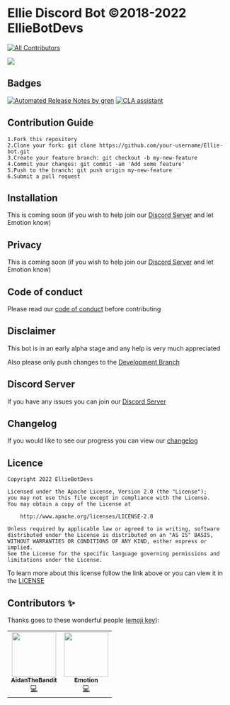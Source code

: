 # Ellie Discord Bot ©2018-2022 EllieBotDevs

<!-- ALL-CONTRIBUTORS-BADGE:START - Do not remove or modify this section -->
[![All Contributors](https://img.shields.io/badge/all_contributors-2-orange.svg?style=flat-square)](#contributors-)
<!-- ALL-CONTRIBUTORS-BADGE:END -->

![](https://cdn.discordapp.com/attachments/765441543100170271/914327948667011132/Ellie_Concept_2_transparent_ver.png?size=2048)

## Badges

[![Automated Release Notes by gren](https://img.shields.io/badge/%F0%9F%A4%96-release%20notes-00B2EE.svg)](https://github-tools.github.io/github-release-notes/) [![CLA assistant](https://cla-assistant.io/readme/badge/EllieBotDevs/Ellie-bot)](https://cla-assistant.io/EllieBotDevs/Ellie-bot)

## Contribution Guide

```
1.Fork this repository
2.Clone your fork: git clone https://github.com/your-username/Ellie-bot.git
3.Create your feature branch: git checkout -b my-new-feature
4.Commit your changes: git commit -am 'Add some feature'
5.Push to the branch: git push origin my-new-feature
6.Submit a pull request
```

## Installation

This is coming soon (if you wish to help join our [Discord Server] and let Emotion know)

## Privacy

This is coming soon (if you wish to help join our [Discord Server] and let Emotion know)

## Code of conduct

Please read our [code of conduct](CODE_OF_CONDUCT.md) before contributing

## Disclaimer

This bot is in an early alpha stage and any help is very much appreciated

Also please only push changes to the [Development Branch](https://github.com/EllieBotDevs/Ellie-bot/tree/development)

## Discord Server

If you have any issues you can join our [Discord Server]

## Changelog

If you would like to see our progress you can view our [changelog](CHANGELOG.md)

## Licence

```
Copyright 2022 EllieBotDevs

Licensed under the Apache License, Version 2.0 (the "License");
you may not use this file except in compliance with the License.
You may obtain a copy of the License at

    http://www.apache.org/licenses/LICENSE-2.0

Unless required by applicable law or agreed to in writing, software
distributed under the License is distributed on an "AS IS" BASIS,
WITHOUT WARRANTIES OR CONDITIONS OF ANY KIND, either express or implied.
See the License for the specific language governing permissions and
limitations under the License.
```
To learn more about this license follow the link above or you can view it in the [LICENSE](LICENSE)

## Contributors ✨

Thanks goes to these wonderful people ([emoji key](https://allcontributors.org/docs/en/emoji-key)):
<!-- ALL-CONTRIBUTORS-LIST:START - Do not remove or modify this section -->
<!-- prettier-ignore-start -->
<!-- markdownlint-disable -->
<table>
  <tr>
    <td align="center"><a href="http://banditco.dev"><img src="https://avatars.githubusercontent.com/u/84136868?v=4?s=100" width="100px;" alt=""/><br /><sub><b>AidanTheBandit</b></sub></a><br /><a href="https://github.com/EllieBotDevs/Ellie-bot/commits?author=AidanTheBandit1" title="Code">💻</a></td>
    <td align="center"><a href="https://www.emotionchild.com"><img src="https://avatars.githubusercontent.com/u/36905598?v=4?s=100" width="100px;" alt=""/><br /><sub>  <b>Emotion</b></sub></a><br /><a href="https://github.com/EllieBotDevs/Ellie-v4/commits?author=EmotionChild" title="Code">💻</a></td>
  </tr>
</table>

<!-- markdownlint-restore -->
<!-- prettier-ignore-end -->

<!-- ALL-CONTRIBUTORS-LIST:END -->

[Discord Server]: https://discord.elliebot.net

